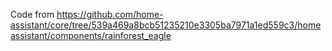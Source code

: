 Code from https://github.com/home-assistant/core/tree/539a469a8bcb51235210e3305ba7971a1ed559c3/homeassistant/components/rainforest_eagle

